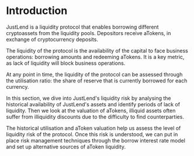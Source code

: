 # Introduction

JustLend is a liquidity protocol that enables borrowing different cryptoassets from the liquidity pools. Depositors receive aTokens, in exchange of cryptocurrency deposits.

The liquidity of the protocol is the availability of the capital to face business operations: borrowing amounts and redeeming aTokens. It is a key metric, as lack of liquidity will block business operations.

At any point in time, the liquidity of the protocol can be assessed through the utilisation ratio: the share of reserve that is currently borrowed for each currency.

In this section, we dive into JustLend's liquidity risk by analysing the historical availability of JustLend's assets and identify periods of lack of liquidity. Then we look at the valuation of aTokens, illiquid assets often suffer from illiquidity discounts due to the difficulty to find counterparties.

The historical utilisation and aToken valuation help us assess the level of liquidity risk of the protocol. Once this risk is understood, we can put in place risk management techniques through the borrow interest rate model and set up alternative sources of aToken liquidity.
